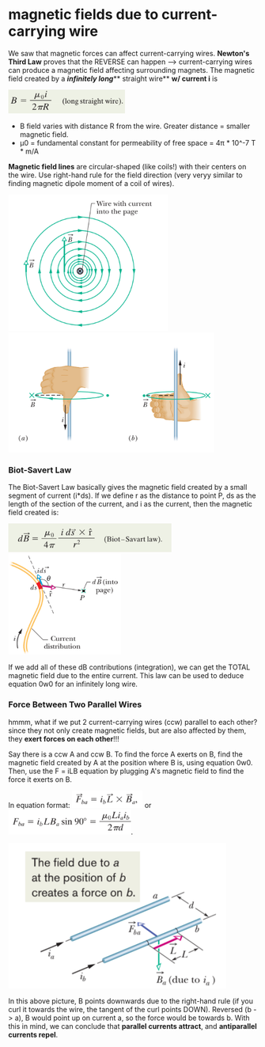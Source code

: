 # magnetic fields due to current-carrying wire

We saw that magnetic forces can affect current-carrying wires. **Newton's Third Law** proves that the REVERSE can happen --> current-carrying wires can produce a magnetic field affecting surrounding magnets. The magnetic field created by a _**infinitely long**_** straight wire** **w/ current i** is &#x20;

![equation 0w0 - for reference](<../../.gitbook/assets/image (16).png>)

* B field varies with distance R from the wire. Greater distance = smaller magnetic field.
* µ0 = fundamental constant for permeability of free space = 4π \* 10^-7 T \* m/A

**Magnetic field lines** are circular-shaped (like coils!) with their centers on the wire. Use right-hand rule for the field direction (very veryy similar to finding magnetic dipole moment of a coil of wires).

![](<../../.gitbook/assets/image (26).png>)         ![](<../../.gitbook/assets/image (18).png>)

### Biot-Savert Law

The Biot-Savert Law basically gives the magnetic field created by a small segment of current (i\*ds). If we define r as the distance to point P, ds as the length of the section of the current, and i as the current, then the magnetic field created is:

![](<../../.gitbook/assets/image (20).png>)        ![](<../../.gitbook/assets/image (28).png>)

If we add all of these dB contributions (integration), we can get the TOTAL magnetic field due to the entire current. This law can be used to deduce equation 0w0 for an infinitely long wire.

### Force Between Two Parallel Wires

hmmm, what if we put 2 current-carrying wires (ccw) parallel to each other? since they not only create magnetic fields, but are also affected by them, they **exert forces on each other**!!!&#x20;

Say there is a ccw A and ccw B. To find the force A exerts on B, find the magnetic field created by A at the position where B is, using equation 0w0. Then, use the F = iLB equation by plugging A's magnetic field to find the force it exerts on B.&#x20;

In equation format: ![](<../../.gitbook/assets/image (19).png>) or ![](<../../.gitbook/assets/image (23).png>).

![](<../../.gitbook/assets/image (22).png>)

In this above picture, B points downwards due to the right-hand rule (if you curl it towards the wire, the tangent of the curl points DOWN). Reversed (b -> a), B would point up on current a, so the force would be towards b. With this in mind, we can conclude that **parallel currents attract**, and **antiparallel currents repel**.
